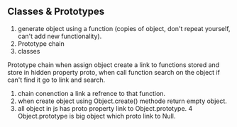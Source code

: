 ## Classes & Prototypes


1. generate object using a function (copies of object, don't repeat yourself, can't add new functionality).
2. Prototype chain
3. classes

Prototype chain 
when assign object create a link to functions stored and store in hidden property proto,
when call function search on the object if can't find it go to link and search. 
 
1. chain conenction a link a refrence to that function.
2. when create object using Object.create() methode return empty object.
3. all object in js has proto property link to Object.prototype. 
4 Object.prototype is big object which proto link to Null.
